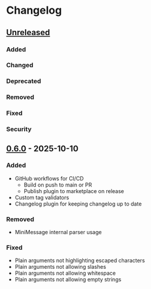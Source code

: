 # Changelog

## [Unreleased]

### Added

### Changed

### Deprecated

### Removed

### Fixed

### Security

## [0.6.0] - 2025-10-10

### Added

- GitHub workflows for CI/CD
  - Build on push to main or PR
  - Publish plugin to marketplace on release
- Custom tag validators
- Changelog plugin for keeping changelog up to date

### Removed

- MiniMessage internal parser usage

### Fixed

- Plain arguments not highlighting escaped characters
- Plain arguments not allowing slashes
- Plain arguments not allowing whitespace
- Plain arguments not allowing empty strings

[Unreleased]: https://github.com/Privatech38/intellij-minimessage/compare/v0.6.0...HEAD
[0.6.0]: https://github.com/Privatech38/intellij-minimessage/commits/v0.6.0
